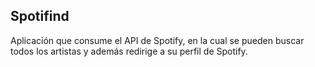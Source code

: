 ## Spotifind

Aplicación que consume el API de Spotify, en la cual se pueden buscar todos los artistas y además
redirige a su perfil de Spotify.